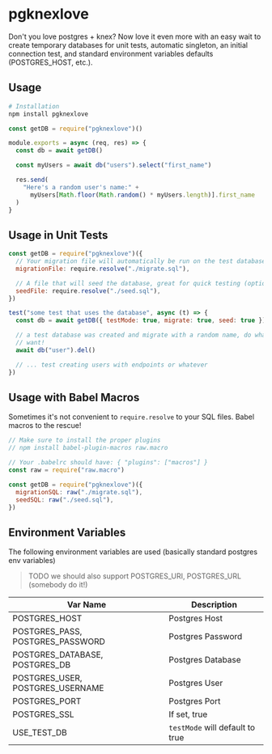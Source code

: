 # pgknexlove

Don't you love postgres + knex? Now love it even more with an easy wait to create
temporary databases for unit tests, automatic singleton, an initial connection test,
and standard environment variables defaults (POSTGRES_HOST, etc.).

## Usage

```bash
# Installation
npm install pgknexlove
```

```javascript
const getDB = require("pgknexlove")()

module.exports = async (req, res) => {
  const db = await getDB()

  const myUsers = await db("users").select("first_name")

  res.send(
    "Here's a random user's name:" +
      myUsers[Math.floor(Math.random() * myUsers.length)].first_name
  )
}
```

## Usage in Unit Tests

```javascript
const getDB = require("pgknexlove")({
  // Your migration file will automatically be run on the test database (optional)
  migrationFile: require.resolve("./migrate.sql"),

  // A file that will seed the database, great for quick testing (optional)
  seedFile: require.resolve("./seed.sql"),
})

test("some test that uses the database", async (t) => {
  const db = await getDB({ testMode: true, migrate: true, seed: true })

  // a test database was created and migrate with a random name, do whatever you
  // want!
  await db("user").del()

  // ... test creating users with endpoints or whatever
})
```

## Usage with Babel Macros

Sometimes it's not convenient to `require.resolve` to your SQL files. Babel
macros to the rescue!

```javascript
// Make sure to install the proper plugins
// npm install babel-plugin-macros raw.macro

// Your .babelrc should have: { "plugins": ["macros"] }
const raw = require("raw.macro")

const getDB = require("pgknexlove")({
  migrationSQL: raw("./migrate.sql"),
  seedSQL: raw("./seed.sql"),
})
```

## Environment Variables

The following environment variables are used (basically standard postgres env variables)

> TODO we should also support POSTGRES_URI, POSTGRES_URL (somebody do it!)

| Var Name                         | Description                     |
| -------------------------------- | ------------------------------- |
| POSTGRES_HOST                    | Postgres Host                   |
| POSTGRES_PASS, POSTGRES_PASSWORD | Postgres Password               |
| POSTGRES_DATABASE, POSTGRES_DB   | Postgres Database               |
| POSTGRES_USER, POSTGRES_USERNAME | Postgres User                   |
| POSTGRES_PORT                    | Postgres Port                   |
| POSTGRES_SSL                     | If set, true                    |
| USE_TEST_DB                      | `testMode` will default to true |
